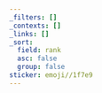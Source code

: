 ```yaml
---
_filters: []
_contexts: []
_links: []
_sort:
  field: rank
  asc: false
  group: false
sticker: emoji//1f7e9
---
```

